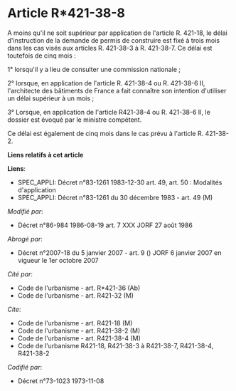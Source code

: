 # Article R*421-38-8

A moins qu'il ne soit supérieur par application de l'article R. 421-18, le délai d'instruction de la demande de permis de
construire est fixé à trois mois dans les cas visés aux articles R. 421-38-3 à R. 421-38-7. Ce délai est toutefois de cinq
mois :

1° lorsqu'il y a lieu de consulter une commission nationale ;

2° lorsque, en application de l'article R. 421-38-4 ou R. 421-38-6 II, l'architecte des bâtiments de France a fait connaître
son intention d'utiliser un délai supérieur à un mois ;

3° Lorsque, en application de l'article R421-38-4 ou R. 421-38-6 II, le dossier est évoqué par le ministre compétent.

Ce délai est également de cinq mois dans le cas prévu à l'article R. 421-38-2.

**Liens relatifs à cet article**

**Liens**:

  - SPEC_APPLI: Décret n°83-1261 1983-12-30 art. 49, art. 50 : Modalités d'application
  - SPEC_APPLI: Décret n°83-1261 du 30 décembre 1983 - art. 49 (M)

_Modifié par_:

  - Décret n°86-984 1986-08-19 art. 7 XXX JORF 27 août 1986

_Abrogé par_:

  - Décret n°2007-18 du 5 janvier 2007 - art. 9 () JORF 6 janvier 2007 en vigueur le 1er octobre 2007

_Cité par_:

  - Code de l'urbanisme - art. R*421-36 (Ab)
  - Code de l'urbanisme - art. R421-32 (M)

_Cite_:

  - Code de l'urbanisme - art. R421-18 (M)
  - Code de l'urbanisme - art. R421-38-2 (M)
  - Code de l'urbanisme - art. R421-38-4 (M)
  - Code de l'urbanisme R421-18, R421-38-3 à R421-38-7, R421-38-4, R421-38-2

_Codifié par_:

  - Décret n°73-1023 1973-11-08
